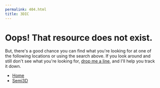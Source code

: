 ```yaml
---
permalink: 404.html
title: 3DIC
---
```

# Oops! That resource does not exist.

But, there's a good chance you can find what you're looking for at one of the following locations or using the search above. If you look around and still don't see what you're looking for, <a href="mailto:info@3dic.ac">drop me a line</a>, and I'll help you track it down.

* [Home](/ "www.3DIC.ac")
* [Semi3D](http://www.semi3d.org "www.Semi3D.org")
